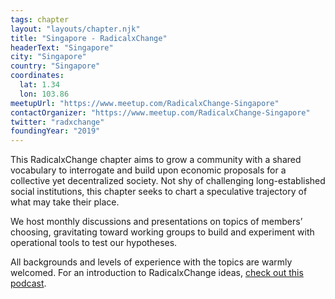 ```yaml
---
tags: chapter
layout: "layouts/chapter.njk"
title: "Singapore - RadicalxChange"
headerText: "Singapore"
city: "Singapore"
country: "Singapore"
coordinates:
  lat: 1.34
  lon: 103.86
meetupUrl: "https://www.meetup.com/RadicalxChange-Singapore"
contactOrganizer: "https://www.meetup.com/RadicalxChange-Singapore"
twitter: "radxchange"
foundingYear: "2019"
---
```

This RadicalxChange chapter aims to grow a community with a shared vocabulary to interrogate and build upon economic proposals for a collective yet decentralized society. Not shy of challenging long-established social institutions, this chapter seeks to chart a speculative trajectory of what may take their place.

We host monthly discussions and presentations on topics of members’ choosing, gravitating toward working groups to build and experiment with operational tools to test our hypotheses.

All backgrounds and levels of experience with the topics are warmly welcomed. For an introduction to RadicalxChange ideas, [check out this podcast](https://80000hours.org/podcast/episodes/glen-weyl-radically-reforming-capitalism-and-democracy/).
